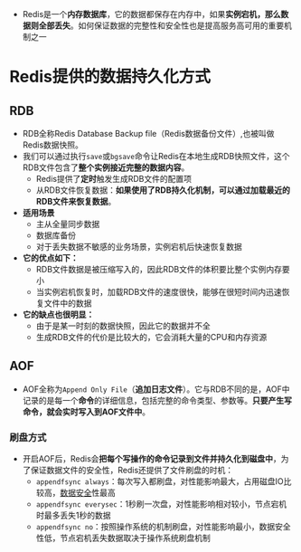 - Redis是一个**内存数据库**，它的数据都保存在内存中，如果**实例宕机，那么数据则全部丢失**。如何保证数据的完整性和安全性也是提高服务高可用的重要机制之一
# Redis提供的数据持久化方式
## RDB
- RDB全称Redis Database Backup file（Redis数据备份文件）,也被叫做Redis数据快照。
- 我们可以通过执行`save`或`bgsave`命令让Redis在本地生成RDB快照文件，这个RDB文件包含了**整个实例接近完整的数据内容**。
	- Redis提供了**定时**触发生成RDB文件的配置项
	- 从RDB文件恢复数据：**如果使用了RDB持久化机制，可以通过加载最近的RDB文件来恢复数据**。
- **适用场景**
	- 主从全量同步数据
	- 数据库备份
	- 对于丢失数据不敏感的业务场景，实例宕机后快速恢复数据
- **它的优点如下：**
	-   RDB文件数据是被压缩写入的，因此RDB文件的体积要比整个实例内存要小
	-   当实例宕机恢复时，加载RDB文件的速度很快，能够在很短时间内迅速恢复文件中的数据
- **它的缺点也很明显：**
	-   由于是某一时刻的数据快照，因此它的数据并不全
	-   生成RDB文件的代价是比较大的，它会消耗大量的CPU和内存资源
## AOF
- AOF全称为`Append Only File`（**追加日志文件**）。它与RDB不同的是，AOF中记录的是每一个**命令**的详细信息，包括完整的命令类型、参数等。**只要产生写命令，就会实时写入到AOF文件中**。
### 刷盘方式
- 开启AOF后，Redis会**把每个写操作的命令记录到文件并持久化到磁盘中**，为了保证数据文件的安全性，Redis还提供了文件刷盘的时机：
	-   `appendfsync always`：每次写入都刷盘，对性能影响最大，占用磁盘IO比较高，[数据安全](https://cloud.tencent.com/solution/data_protection?from=10680)性最高
	-   `appendfsync everysec`：1秒刷一次盘，对性能影响相对较小，节点宕机时最多丢失1秒的数据
	-   `appendfsync no`：按照操作系统的机制刷盘，对性能影响最小，数据安全性低，节点宕机丢失数据取决于操作系统刷盘机制